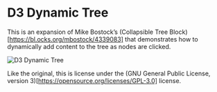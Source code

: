 # D3 Dynamic Tree

This is an expansion of Mike Bostock’s (Collapsible Tree Block)[https://bl.ocks.org/mbostock/4339083] that demonstrates how to dynamically add content to the tree as nodes are clicked.

![D3 Dynamic Tree](D3-dynamic-tree/fig_1.png?raw=true "Dynamic, D3 Collapsible Tree")

Like the original, this is license under the (GNU General Public License, version 3)[https://opensource.org/licenses/GPL-3.0] license.
